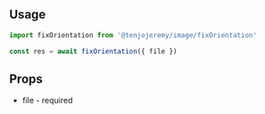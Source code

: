 ## Usage

```js
import fixOrientation from '@tenjojeremy/image/fixOrientation'

const res = await fixOrientation({ file })
```

## Props

- file - required
